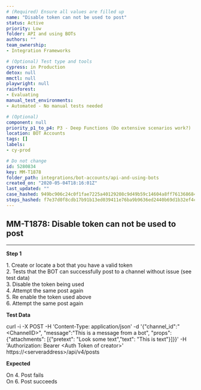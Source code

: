 ```yaml
---
# (Required) Ensure all values are filled up
name: "Disable token can not be used to post"
status: Active
priority: Low
folder: API and using BOTs
authors: ""
team_ownership: 
- Integration Frameworks

# (Optional) Test type and tools
cypress: in Production
detox: null
mmctl: null
playwright: null
rainforest: 
- Evaluating
manual_test_environments: 
- Automated - No manual tests needed

# (Optional)
component: null
priority_p1_to_p4: P3 - Deep Functions (Do extensive scenarios work?)
location: BOT Accounts
tags: []
labels: 
- cy-prod

# Do not change
id: 5280834
key: MM-T1878
folder_path: integrations/bot-accounts/api-and-using-bots
created_on: "2020-05-04T18:16:01Z"
last_updated: ""
case_hashed: 949bc906c24c0f1fae7225a40129208c9d49b59c14604a8ff76136868416901e7590630a2b281e214c55a3f08ac5988e
steps_hashed: f7e37d0f8cdb17b91b13ed039411e76ba9b9636ed2440b69d1b32ef4c248ea5e7da6e84775e11608eb49b062b7f6b94f
---
```


## MM-T1878: Disable token can not be used to post

---

**Step 1**

1\. Create or locate a bot that you have a valid token\
2\. Tests that the BOT can successfully post to a channel without issue (see test data)\
3\. Disable the token being used\
4\. Attempt the same post again\
5\. Re enable the token used above\
6\. Attempt the same post again

**Test Data**

curl -i -X POST -H 'Content-Type: application/json' -d '{"channel\_id":"\<ChannelID>", "message":"This is a message from a bot", "props":{"attachments": \[{"pretext": "Look some text","text": "This is text"}]}}' -H 'Authorization: Bearer \<Auth Token of creator>' https\://\<serveraddress>/api/v4/posts

**Expected**

On 4. Post fails\
On 6. Post succeeds
